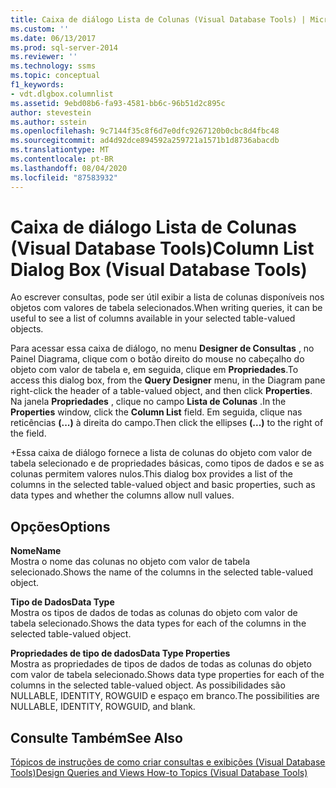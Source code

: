 ```yaml
---
title: Caixa de diálogo Lista de Colunas (Visual Database Tools) | Microsoft Docs
ms.custom: ''
ms.date: 06/13/2017
ms.prod: sql-server-2014
ms.reviewer: ''
ms.technology: ssms
ms.topic: conceptual
f1_keywords:
- vdt.dlgbox.columnlist
ms.assetid: 9ebd08b6-fa93-4581-bb6c-96b51d2c895c
author: stevestein
ms.author: sstein
ms.openlocfilehash: 9c7144f35c8f6d7e0dfc9267120b0cbc8d4fbc48
ms.sourcegitcommit: ad4d92dce894592a259721a1571b1d8736abacdb
ms.translationtype: MT
ms.contentlocale: pt-BR
ms.lasthandoff: 08/04/2020
ms.locfileid: "87583932"
---
```

# <a name="column-list-dialog-box-visual-database-tools"></a><span data-ttu-id="b9182-102">Caixa de diálogo Lista de Colunas (Visual Database Tools)</span><span class="sxs-lookup"><span data-stu-id="b9182-102">Column List Dialog Box (Visual Database Tools)</span></span>
  <span data-ttu-id="b9182-103">Ao escrever consultas, pode ser útil exibir a lista de colunas disponíveis nos objetos com valores de tabela selecionados.</span><span class="sxs-lookup"><span data-stu-id="b9182-103">When writing queries, it can be useful to see a list of columns available in your selected table-valued objects.</span></span>  
  
 <span data-ttu-id="b9182-104">Para acessar essa caixa de diálogo, no menu **Designer de Consultas** , no Painel Diagrama, clique com o botão direito do mouse no cabeçalho do objeto com valor de tabela e, em seguida, clique em **Propriedades**.</span><span class="sxs-lookup"><span data-stu-id="b9182-104">To access this dialog box, from the **Query Designer** menu, in the Diagram pane right-click the header of a table-valued object, and then click **Properties**.</span></span> <span data-ttu-id="b9182-105">Na janela **Propriedades** , clique no campo **Lista de Colunas** .</span><span class="sxs-lookup"><span data-stu-id="b9182-105">In the **Properties** window, click the **Column List** field.</span></span> <span data-ttu-id="b9182-106">Em seguida, clique nas reticências **(...)** à direita do campo.</span><span class="sxs-lookup"><span data-stu-id="b9182-106">Then click the ellipses **(...)** to the right of the field.</span></span>  
  
 <span data-ttu-id="b9182-107">+Essa caixa de diálogo fornece a lista de colunas do objeto com valor de tabela selecionado e de propriedades básicas, como tipos de dados e se as colunas permitem valores nulos.</span><span class="sxs-lookup"><span data-stu-id="b9182-107">This dialog box provides a list of the columns in the selected table-valued object and basic properties, such as data types and whether the columns allow null values.</span></span>  
  
## <a name="options"></a><span data-ttu-id="b9182-108">Opções</span><span class="sxs-lookup"><span data-stu-id="b9182-108">Options</span></span>  
 <span data-ttu-id="b9182-109">**Nome**</span><span class="sxs-lookup"><span data-stu-id="b9182-109">**Name**</span></span>  
 <span data-ttu-id="b9182-110">Mostra o nome das colunas no objeto com valor de tabela selecionado.</span><span class="sxs-lookup"><span data-stu-id="b9182-110">Shows the name of the columns in the selected table-valued object.</span></span>  
  
 <span data-ttu-id="b9182-111">**Tipo de Dados**</span><span class="sxs-lookup"><span data-stu-id="b9182-111">**Data Type**</span></span>  
 <span data-ttu-id="b9182-112">Mostra os tipos de dados de todas as colunas do objeto com valor de tabela selecionado.</span><span class="sxs-lookup"><span data-stu-id="b9182-112">Shows the data types for each of the columns in the selected table-valued object.</span></span>  
  
 <span data-ttu-id="b9182-113">**Propriedades de tipo de dados**</span><span class="sxs-lookup"><span data-stu-id="b9182-113">**Data Type Properties**</span></span>  
 <span data-ttu-id="b9182-114">Mostra as propriedades de tipos de dados de todas as colunas do objeto com valor de tabela selecionado.</span><span class="sxs-lookup"><span data-stu-id="b9182-114">Shows data type properties for each of the columns in the selected table-valued object.</span></span> <span data-ttu-id="b9182-115">As possibilidades são NULLABLE, IDENTITY, ROWGUID e espaço em branco.</span><span class="sxs-lookup"><span data-stu-id="b9182-115">The possibilities are NULLABLE, IDENTITY, ROWGUID, and blank.</span></span>  
  
## <a name="see-also"></a><span data-ttu-id="b9182-116">Consulte Também</span><span class="sxs-lookup"><span data-stu-id="b9182-116">See Also</span></span>  
 [<span data-ttu-id="b9182-117">Tópicos de instruções de como criar consultas e exibições &#40;Visual Database Tools&#41;</span><span class="sxs-lookup"><span data-stu-id="b9182-117">Design Queries and Views How-to Topics &#40;Visual Database Tools&#41;</span></span>](visual-database-tools.md)  
  
  
